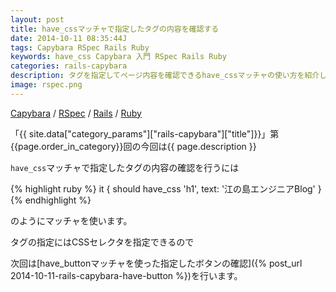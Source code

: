 ```yaml
---
layout: post
title: have_cssマッチャで指定したタグの内容を確認する
date: 2014-10-11 08:35:44J
tags: Capybara RSpec Rails Ruby
keywords: have_css Capybara 入門 RSpec Rails Ruby
categories: rails-capybara
description: タグを指定してページ内容を確認できるhave_cssマッチャの使い方を紹介します。
image: rspec.png
---
```

[Capybara](/tags/capybara/) / [RSpec](/tags/rspec/) / [Rails](/tags/rails/) / [Ruby](/tags/ruby/)

「{{ site.data["category_params"]["rails-capybara"]["title"]}}」第{{page.order_in_category}}回の今回は{{ page.description }}

`have_css`マッチャで指定したタグの内容の確認を行うには

{% highlight ruby %}
it { should have_css 'h1', text: '江の島エンジニアBlog' }
{% endhighlight %}

のようにマッチャを使います。

タグの指定にはCSSセレクタを指定できるので

次回は[have_buttonマッチャを使った指定したボタンの確認]({% post_url 2014-10-11-rails-capybara-have-button %})を行います。
